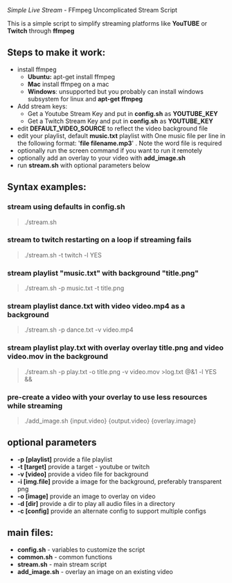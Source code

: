 *Simple Live Stream* - FFmpeg Uncomplicated Stream Script

This is a simple script to simplify streaming platforms like **YouTUBE** or **Twitch** through **ffmpeg**

## Steps to make it work:
- install ffmpeg
    - **Ubuntu:** apt-get install ffmpeg
    - **Mac** install ffmpeg on a mac
    - **Windows**: unsupported but you probably can install windows subsystem for linux and **apt-get ffmpeg**
- Add stream keys:
    - Get a Youtube Stream Key and put in **config.sh** as **YOUTUBE_KEY**
    - Get a Twitch Stream Key and put in **config.sh** as **YOUTUBE_KEY**
- edit **DEFAULT_VIDEO_SOURCE** to reflect the video background file
- edit your playlist, default **music.txt** playlist with One music file per line 
  in the following format: '**file filename.mp3**' . Note the word file is required
- optionally run the screen command if you want to run it remotely
- optionally add an overlay to your video with **add_image.sh**
- run **stream.sh** with optional parameters below

## Syntax examples:
### stream using defaults in config.sh
   > ./stream.sh
### stream to twitch restarting on a loop if streaming fails
   > ./stream.sh -t twitch -l YES
### stream playlist "music.txt" with background "title.png"
   > ./stream.sh -p music.txt -t title.png
### stream playlist dance.txt with video video.mp4 as a background
   > ./stream.sh -p dance.txt -v video.mp4
### stream playlist play.txt with overlay overlay title.png and video video.mov in the background
   > ./stream.sh -p play.txt -o title.png -v video.mov >log.txt @&1 -l YES &&
### pre-create a video with your overlay to use less resources while streaming
   > ./add_image.sh {input.video} {output.video} {overlay.image}

## optional parameters
- **-p [playlist]**  provide a file playlist
- **-t [target]**    provide a target - youtube or twitch
- **-v [video]**     provide a video file for background
- **-i [img.file]**  provide a image for the background, preferably transparent png
- **-o [image]**     provide an image to overlay on video
- **-d [dir]**       provide a dir to play all audio files in a directory
- **-c [config]**    provide an alternate config to support multiple configs

## main files:
- **config.sh**    - variables to customize the script
- **common.sh**    - common functions
- **stream.sh**    - main stream script
- **add_image.sh** - overlay an image on an existing video

